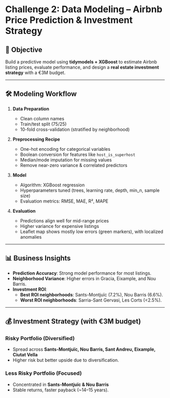 # Challenge 2: Data Modeling – Airbnb Price Prediction & Investment Strategy

## 🎯 Objective
Build a predictive model using **tidymodels + XGBoost** to estimate Airbnb listing prices, evaluate performance, and design a **real estate investment strategy** with a €3M budget.

---

## 🛠️ Modeling Workflow
1. **Data Preparation**
   - Clean column names  
   - Train/test split (75/25)  
   - 10-fold cross-validation (stratified by neighborhood)  

2. **Preprocessing Recipe**
   - One-hot encoding for categorical variables  
   - Boolean conversion for features like `host_is_superhost`  
   - Median/mode imputation for missing values  
   - Remove near-zero variance & correlated predictors  

3. **Model**
   - Algorithm: XGBoost regression  
   - Hyperparameters tuned (trees, learning rate, depth, min_n, sample size)  
   - Evaluation metrics: RMSE, MAE, R², MAPE  

4. **Evaluation**
   - Predictions align well for mid-range prices  
   - Higher variance for expensive listings  
   - Leaflet map shows mostly low errors (green markers), with localized anomalies  

---

## 📊 Business Insights
- **Prediction Accuracy**: Strong model performance for most listings.  
- **Neighborhood Variance**: Higher errors in Gracia, Eixample, and Nou Barris.  
- **Investment ROI**:  
  - **Best ROI neighborhoods**: Sants-Montjuïc (7.2%), Nou Barris (6.6%).  
  - **Worst ROI neighborhoods**: Sarria-Sant Gervasi, Les Corts (<2.5%).  

---

## 💰 Investment Strategy (with €3M budget)
### Risky Portfolio (Diversified)
- Spread across **Sants-Montjuïc, Nou Barris, Sant Andreu, Eixample, Ciutat Vella**  
- Higher risk but better upside due to diversification.  

### Less Risky Portfolio (Focused)
- Concentrated in **Sants-Montjuïc & Nou Barris**  
- Stable returns, faster payback (~14–15 years).  
